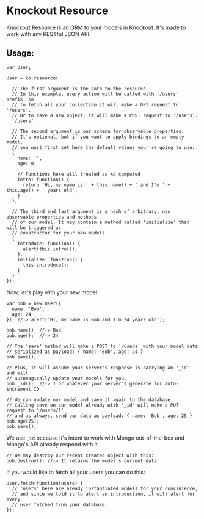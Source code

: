 # Knockout Resource

Knockout Resource is an ORM to your models in Knockout. It's made to work with any RESTful JSON API.

## Usage:

    var User;

    User = ko.resource(

      // The first argument is the path to the resource
      // In this example, every action will be called with '/users' prefix, so
      // to fetch all your collection it will make a GET request to '/users'.
      // Or to save a new object, it will make a POST request to '/users'.
      '/users',

      // The second argument is our schema for observable properties.
      // It's optional, but if you want to apply bindings to an empty model,
      // you must first set here the default values your're going to use.
      {
        name: '',
        age: 0,

        // Functions here will treated as ko.computed
        intro: function() {
          return 'Hi, my name is ' + this.name() + ' and I'm ' + this.age() + ' years old';
        }
      },

      // The third and last argument is a hash of arbitrary, non observable properties and methods
      // of our model. It may contain a method called 'initialize' that will be triggered as
      // constructor for your new models.
      {
        introduce: function() {
          alert(this.intro());
        },
        initialize: function() {
          this.introduce();
        }
      }
    });

Now, let's play with your new model.

    var bob = new User({
      name: 'Bob',
      age: 24
    }); //-> alert('Hi, my name is Bob and I'm 24 years old');

    bob.name(); //-> Bob
    bob.age();  //-> 24

    // The 'save' method will make a POST to '/users' with your model data
    // serialized as payload: { name: 'Bob', age: 24 }
    bob.save();

    // Plus, it will assume your server's response is carrying an '_id' and will
    // automagically update your models for you.
    bob._id();  //-> 1 or whatever your server's generate for auto-increment ID

    // We can update our model and save it again to the database:
    // Calling save on our model already with '_id' will make a PUT request to '/users/1',
    // and as always, send our data as payload: { name: 'Bob', age: 25 }
    bob.age(25);
    bob.save();

We use `_id` because it's intent to work with Mongo out-of-the-box and Mongo's API already respond with it.

    // We may destroy our recent created object with this:
    bob.destroy(); //-> It retains the model's current data

If you would like to fetch all your users you can do this:

    User.fetch(function(users) {
      // 'users' here are aready instantiated models for your convinience,
      // and since we told it to alert an introduction, it will alert for every
      // user fetched from your database.
    });
